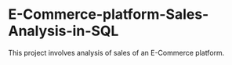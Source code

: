 # E-Commerce-platform-Sales-Analysis-in-SQL
This project involves analysis of sales of an E-Commerce platform.
